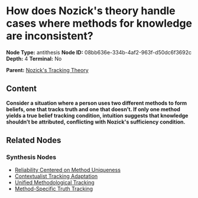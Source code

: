 # How does Nozick's theory handle cases where methods for knowledge are inconsistent?

**Node Type:** antithesis
**Node ID:** 08bb636e-334b-4af2-963f-d50dc6f3692c
**Depth:** 4
**Terminal:** No

**Parent:** [Nozick's Tracking Theory](nozicks-tracking-theory-synthesis-5ca139e0-92bc-4aed-95bd-2f9adf2bbf81.md)

## Content

**Consider a situation where a person uses two different methods to form beliefs, one that tracks truth and one that doesn’t. If only one method yields a true belief tracking condition, intuition suggests that knowledge shouldn’t be attributed, conflicting with Nozick's sufficiency condition.**

## Related Nodes

### Synthesis Nodes

- [Reliability Centered on Method Uniqueness](reliability-centered-on-method-uniqueness-synthesis-7ba652ed-88e1-4785-96df-bfb9a6d1430e.md)
- [Contextualist Tracking Adaptation](contextualist-tracking-adaptation-synthesis-704313fe-37a7-478a-8904-f6d7744569a1.md)
- [Unified Methodological Tracking](unified-methodological-tracking-synthesis-3dddd612-091b-4669-b7c7-75b91c46e308.md)
- [Method-Specific Truth Tracking](method-specific-truth-tracking-synthesis-a8995fbc-cfb8-462f-ab29-4bb34655a1c8.md)
